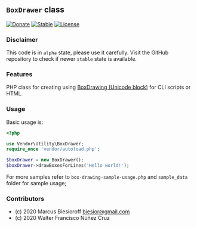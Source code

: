 ## `BoxDrawer` class 

[![Donate](https://img.shields.io/static/v1?label=Donate&message=PayPal.me/biesior&color=brightgreen)](https://www.paypal.me/biesior/4.99EUR)
[![Stable](https://img.shields.io/static/v1?label=alpha&message=0.0.2&color=blue)](https://github.com/biesior/box-drawer/tree/0.0.2-alpha)
[![License](https://img.shields.io/static/v1?label=licanse&message=GPL-3-or-later&color=yellowgreen)](https://en.wikipedia.org/wiki/GNU_General_Public_License#Version_3)

### Disclaimer

This code is in `alpha` state, please use it carefully. Visit the GitHub repository to check if newer `stable` state is available.

### Features 

PHP class for creating using [BoxDrawing (Unicode block)](https://en.wikipedia.org/wiki/Box_Drawing_(Unicode_block)) for CLI scripts or HTML.

### Usage

Basic usage is:

```php
<?php

use Vendor\Utility\BoxDrawer;
require_once 'vendor/autoload.php';

$boxDrawer = new BoxDrawer();
$boxDrawer->drawBoxesForLines('Hello world!');
```

For more samples refer to `box-drawing-sample-usage.php` and `sample_data` folder for sample usage;

### Contributors
- (c) 2020 Marcus Biesioroff biesior@gmail.com
- (c) 2020 Walter Francisco Núñez Cruz
